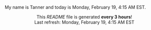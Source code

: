 My name is Tanner and today is Monday, February 19, 4:15 AM EST.

<p align="center">This <i>README</i> file is generated <b>every 3 hours</b>!</br>Last refresh: Monday, February 19, 4:15 AM EST<br /></p>
